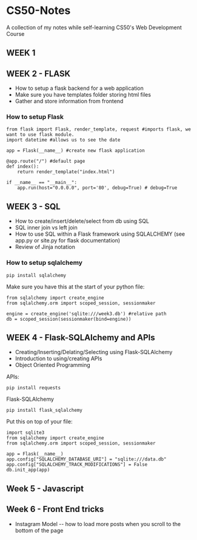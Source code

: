 # CS50-Notes
A collection of my notes while self-learning CS50's Web Development Course


## WEEK 1

## WEEK 2 - FLASK
* How to setup a flask backend for a web application
* Make sure you have templates folder storing html files
* Gather and store information from frontend

### How to setup Flask

```
from flask import Flask, render_template, request #imports flask, we want to use flask module. 
import datetime #allows us to see the date

app = Flask(__name__) #create new flask application

@app.route("/") #default page
def index():
	return render_template("index.html")

if __name__ == "__main__":
    app.run(host="0.0.0.0", port='80', debug=True) # debug=True
```

## WEEK 3 - SQL

* How to create/insert/delete/select from db using SQL
* SQL inner join vs left join
* How to use SQL within a Flask framework using SQLALCHEMY (see app.py or site.py for flask documentation)
* Review of Jinja notation 

### How to setup sqlalchemy

```
pip install sqlalchemy
```
Make sure you have this at the start of your python file:

```
from sqlalchemy import create_engine
from sqlalchemy.orm import scoped_session, sessionmaker

engine = create_engine('sqlite:///week3.db') #relative path
db = scoped_session(sessionmaker(bind=engine))
```

## WEEK 4 - Flask-SQLAlchemy and APIs

* Creating/Inserting/Delating/Selecting using Flask-SQLAlchemy
* Introduction to using/creating APIs
* Object Oriented Programming

APIs:

```
pip install requests
```

Flask-SQLAlchemy

```
pip install flask_sqlalchemy
```

Put this on top of your file:

```
import sqlite3
from sqlalchemy import create_engine
from sqlalchemy.orm import scoped_session, sessionmaker

app = Flask(__name__)
app.config["SQLALCHEMY_DATABASE_URI"] = "sqlite:///data.db"
app.config["SQLALCHEMY_TRACK_MODIFICATIONS"] = False
db.init_app(app)
```

## Week 5 - Javascript


## Week 6 - Front End tricks

* Instagram Model -- how to load more posts when you scroll to the bottom of the page